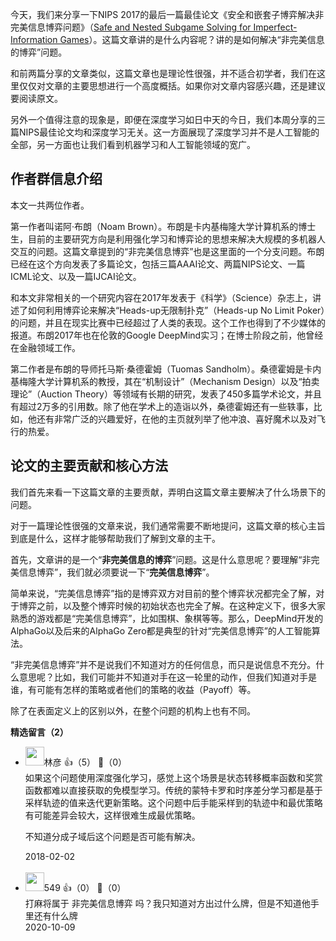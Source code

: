 今天，我们来分享一下NIPS 2017的最后一篇最佳论文《安全和嵌套子博弈解决非完美信息博弈问题》（[Safe and Nested Subgame Solving for Imperfect-Information Games](http://https://www.cs.cmu.edu/~sandholm/safeAndNested.aaa17WS.pdf)）。这篇文章讲的是什么内容呢？讲的是如何解决“非完美信息的博弈”问题。

和前两篇分享的文章类似，这篇文章也是理论性很强，并不适合初学者，我们在这里仅仅对文章的主要思想进行一个高度概括。如果你对文章内容感兴趣，还是建议要阅读原文。

另外一个值得注意的现象是，即便在深度学习如日中天的今日，我们本周分享的三篇NIPS最佳论文均和深度学习无关。这一方面展现了深度学习并不是人工智能的全部，另一方面也让我们看到机器学习和人工智能领域的宽广。

## 作者群信息介绍

本文一共两位作者。

第一作者叫诺阿·布朗（Noam Brown）。布朗是卡内基梅隆大学计算机系的博士生，目前的主要研究方向是利用强化学习和博弈论的思想来解决大规模的多机器人交互的问题。这篇文章提到的“非完美信息博弈”也是这里面的一个分支问题。布朗已经在这个方向发表了多篇论文，包括三篇AAAI论文、两篇NIPS论文、一篇ICML论文、以及一篇IJCAI论文。

和本文非常相关的一个研究内容在2017年发表于《科学》（Science）杂志上，讲述了如何利用博弈论来解决“Heads-up无限制扑克”（Heads-up No Limit Poker）的问题，并且在现实比赛中已经超过了人类的表现。这个工作也得到了不少媒体的报道。布朗2017年也在伦敦的Google DeepMind实习；在博士阶段之前，他曾经在金融领域工作。

第二作者是布朗的导师托马斯·桑德霍姆（Tuomas Sandholm）。桑德霍姆是卡内基梅隆大学计算机系的教授，其在“机制设计”（Mechanism Design）以及“拍卖理论”（Auction Theory）等领域有长期的研究，发表了450多篇学术论文，并且有超过2万多的引用数。除了他在学术上的造诣以外，桑德霍姆还有一些轶事，比如，他还有非常广泛的兴趣爱好，在他的主页就列举了他冲浪、喜好魔术以及对飞行的热爱。

## 论文的主要贡献和核心方法

我们首先来看一下这篇文章的主要贡献，弄明白这篇文章主要解决了什么场景下的问题。

对于一篇理论性很强的文章来说，我们通常需要不断地提问，这篇文章的核心主旨到底是什么，这样才能够帮助我们了解到文章的主干。

首先，文章讲的是一个“**非完美信息的博弈**”问题。这是什么意思呢？要理解“非完美信息博弈”，我们就必须要说一下“**完美信息博弈**”。

简单来说，“完美信息博弈”指的是博弈双方对目前的整个博弈状况都完全了解，对于博弈之前，以及整个博弈时候的初始状态也完全了解。在这种定义下，很多大家熟悉的游戏都是“完美信息博弈”，比如围棋、象棋等等。那么，DeepMind开发的AlphaGo以及后来的AlphaGo Zero都是典型的针对“完美信息博弈”的人工智能算法。

“非完美信息博弈”并不是说我们不知道对方的任何信息，而只是说信息不充分。什么意思呢？比如，我们可能并不知道对手在这一轮里的动作，但我们知道对手是谁，有可能有怎样的策略或者他们的策略的收益（Payoff）等。

除了在表面定义上的区别以外，在整个问题的机构上也有不同。
<div><strong>精选留言（2）</strong></div><ul>
<li><img src="https://static001.geekbang.org/account/avatar/00/0f/c1/a7/5e66d331.jpg" width="30px"><span>林彦</span> 👍（5） 💬（0）<div>如果这个问题使用深度强化学习，感觉上这个场景是状态转移概率函数和奖赏函数都难以直接获取的免模型学习。传统的蒙特卡罗和时序差分学习都是基于采样轨迹的值来迭代更新策略。这个问题中后手能采样到的轨迹中和最优策略有可能差异会较大，这样很难生成最优策略。

不知道分成子域后这个问题是否可能有解决。</div>2018-02-02</li><br/><li><img src="" width="30px"><span>549</span> 👍（0） 💬（0）<div>打麻将属于 非完美信息博弈 吗？我只知道对方出过什么牌，但是不知道他手里还有什么牌</div>2020-10-09</li><br/>
</ul>